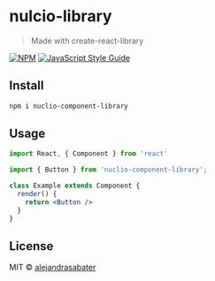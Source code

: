 # nulcio-library

> Made with create-react-library

[![NPM](https://img.shields.io/npm/v/nulcio-library.svg)](https://www.npmjs.com/package/nulcio-library) [![JavaScript Style Guide](https://img.shields.io/badge/code_style-standard-brightgreen.svg)](https://standardjs.com)

## Install

```bash
npm i nuclio-component-library
```

## Usage

```jsx
import React, { Component } from 'react'

import { Button } from 'nuclio-component-library';

class Example extends Component {
  render() {
    return <Button />
  }
}
```

## License

MIT © [alejandrasabater](https://github.com/AlejandraSP)